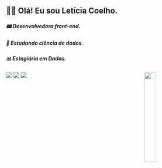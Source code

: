 ## 👩‍💻  Olá! Eu sou Letícia Coelho.
##### 📟 Desenvolvedora front-end.
##### 🎲 Estudando ciência de dados.
##### 📊 Estagiária em Dados. 




<div>
  <img align="right" width="25%" src="https://i.pinimg.com/originals/aa/12/11/aa12111e7a0d8f69886f6f3adfbf1f0a.gif"/>
</div>
        

  <a href="https://www.linkedin.com/in/leticia-coelho-556906188" target="_blank"><img src="https://img.shields.io/badge/-LinkedIn-%230077B5?style=for-the-badge&logo=linkedin&logoColor=white" target="_blank"></a>
          <a href="https://instagram.com/coelho.letticia" target="_blank"><img src="https://img.shields.io/badge/-Instagram-%23E4405F?style=for-the-badge&logo=instagram&logoColor=white" target="_blank"></a>
          <a href="https://github.com/coelholeticia"><img src="https://img.shields.io/badge/GitHub-100000?style=for-the-badge&logo=github&logoColor=white"></a>
          
     

          

